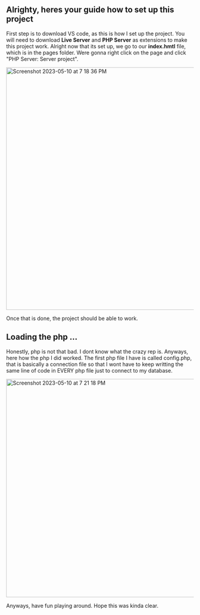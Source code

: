 ## Alrighty, heres your guide how to set up this project 
First step is to download VS code, as this is how I set up the project. You will need to download __Live Server__ and __PHP Server__ as extensions to make this project work. Alright now that its set up, we go to our __index.hmtl__ file, which is in the pages folder. Were gonna right click on the page and click "PHP Server: Server project". 

<img width="650" alt="Screenshot 2023-05-10 at 7 18 36 PM" src="https://github.com/katstews/332-website/assets/112781868/63b7ec73-1fcf-4402-af20-58f34c3d9cd0">

Once that is done, the project should be able to work. 

## Loading the php ...
Honestly, php is not that bad. I dont know what the crazy rep is. Anyways, here how the php I did worked. 
The first php file I have is called config.php, that is basically a connection file so that I wont have to keep writting the same line of code in EVERY php file just to connect to my database. 

<img width="585" alt="Screenshot 2023-05-10 at 7 21 18 PM" src="https://github.com/katstews/332-website/assets/112781868/b303a745-0f4d-4f26-af77-daa8479e7716">

Anyways, have fun playing around. Hope this was kinda clear. 

